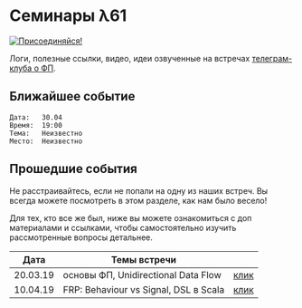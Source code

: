 # Семинары λ61

[![Присоединяйся!](https://patrolavia.github.io/telegram-badge/chat.png)](https://t.me/lambda61)

Логи, полезные ссылки, видео, идеи озвученные на встречах [телеграм-клуба о ФП](https://t.me/lambda61).

## Ближайшее событие

```
Дата:   30.04
Время:  19:00
Тема:   Неизвестно
Место:  Неизвестно
```

## Прошедшие события

Не расстраивайтесь, если не попали на одну из наших встреч. Вы всегда можете посмотреть в этом разделе, как нам было весело!

Для тех, кто все же был, ниже вы можете ознакомиться с доп материалами и ссылками, чтобы самостоятельно изучить рассмотренные вопросы детальнее.

| Дата        | Темы встречи           |   |
| ------------- |-------------| -----|
| 20.03.19    | основы ФП, Unidirectional Data Flow | [клик](seminars/200319-Basics-UDF.md) |
| 10.04.19 | FRP: Behaviour vs Signal, DSL в Scala |   [клик]() |